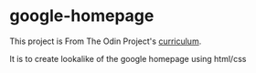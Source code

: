 # google-homepage
This project is From The Odin Project's [curriculum](http://www.theodinproject.com/courses/web-development-101/lessons/html-css).

It is to create lookalike of the google homepage using html/css
